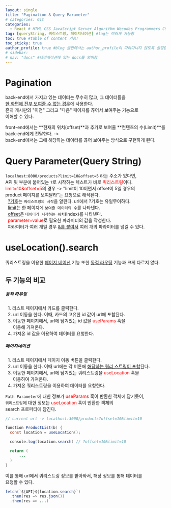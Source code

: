 ```yaml
---
layout: single
title: "Pagination & Query Parameter"
# categories: Git
categories:
  - React # HTML CSS JavaScript Server Algorithm Wecodes Programmers CS Github Blog
tag: [queryString, 쿼리스트링, 페이지네이션] #tag는 여러개 가능함
toc: true #table of content 기능!
toc_sticky: true
author_profile: true #blog 글안에서는 author_profile이 따라다니지 않도록 설정함
# sidebar:
# nav: "docs" #네비게이션에 있는 docs를 의미함
---
```


# Pagination

back-end에서 가지고 있는 데이터는 무수히 많고, 그 데이터들을  
<u>한 화면에 전부 보여줄 수 없는 경우</u>에 사용한다.  
흔히 게시판의 "이전" 그리고 "다음" 페이지를 끊어서 보여주는 기능으로  
이해할 수 있다.

front-end에서는 **현재의 위치(offset)**과 추가로 보여줄 **컨텐츠의 수(Limit)**를  
back-end에게 전달한다. ->  
back-end에서는 그에 해당하는 데이터를 끊어 보여주는 방식으로 구현하게 된다.

# Query Parameter(Query String)

`localhost:8000/products?limit=10&offset=5` 라는 주소가 있다면,  
API 뒷 부분에 붙어있는 `?`로 시작하는 텍스트가 바로 <span style="color:red">쿼리스트링</span>이다.  
<span style="color:red">limit=10&offset=5</span>의 경우 -> "limit이 10이면서 offset이 5일 경우의  
product 페이지를 보여달라"는 요청으로 해석된다.  
&nbsp; <u>?기호</u>는 `쿼리스트링의 시작`을 알린다. url에서 ?기호는 유일무이하다.  
&nbsp; <u>limit</u>는 한 페이지에 `보여줄 데이터의 수`를 나타낸다.  
&nbsp; <u>offset</u>은 `데이터가 시작하는 위치`(index)를 나타낸다.  
&nbsp; <span style="color:red">parameter=value</span>로 필요한 파라미터의 값을 작성한다.  
&nbsp; 파라미터가 여러 개일 경우 <u>&를 붙여서</u> 여러 개의 파라미터를 넘길 수 있다.

# useLocation().search

쿼리스트링을 이용한 <u>페이지 네이션</u> 기능 또한 <u>동적 라우팅</u> 기능과 크게 다르지 않다.

## 두 기능의 비교

##### 동적 라우팅

&nbsp; 1. 리스트 페이지에서 카드를 클릭한다.  
&nbsp; 2. url 이동을 한다. 이때, 카드의 고유한 id 값이 url에 포함된다.  
&nbsp; 3. 이동한 페이지에서, url에 담겨있는 id 값을 <span style="color:red">useParams</span> 훅을  
&nbsp; &nbsp; &nbsp; 이용해 가져온다.  
&nbsp; 4. 가져온 id 값을 이용하여 데이터를 요청한다.

##### 페이지네이션

&nbsp; 1. 리스트 페이지에서 페이지 이동 버튼을 클릭한다.  
&nbsp; 2. url 이동을 한다. 이때 url에는 각 버튼에 <u>해당하는 쿼리 스트링이 포함</u>된다.  
&nbsp; 3. 이동한 페이지에서, url에 담겨있는 쿼리스트링을 <span style="color:red">useLocation</span> 훅을  
&nbsp; &nbsp; &nbsp; 이용하여 가져온다.  
&nbsp; 4. 가져온 쿼리스트링을 이용하여 데이터를 요청한다.

`Path Parameter`에 대한 정보가 <span style="color:red">useParams</span> 훅이 반환한 객체에 담기듯이,  
`쿼리스트링`에 대한 정보는 <span style="color:red">useLocation</span> 훅이 반환한 객체의  
search 프로퍼티에 담긴다.

```java
// current url -> localhost:3000/products?offset=10&limit=10

function ProductList(b) {
  const location = useLocation();

  console.log(location.search) // ?offset=10&limit=10

  return (
      ...
  )
}
```

이를 통해 url에서 쿼리스트링 정보를 받아와서, 해당 정보를 통해 데이터를  
요청할 수 있다.

```java
fetch(`${API}${location.search}`)
  .then(res => res.json())
  .then(res => ...)
```

<!-- 메소드 위에 변수 선언, 메소드 안에 메소드, 메소드 끝나고 리턴 -->

<!-- ### 2. Link 넣기

```

유형 1: (설명어를 입력) : [gunhee's coding blog](https://gunhee-jeong.github.io/)
유형 2: (URL 자동연결) : <https://gunhee-jeong.github.io/>
유형 3: (동일 파일 내 '문단으로 이동') : [1. Header로 이동](###-1-header)

```

유형 1: (설명어를 입력) : [gunhee's coding blog](https://gunhee-jeong.github.io/)
유형 2: (URL 자동연결) : <https://gunhee-jeong.github.io/>
유형 3: (동일 파일 내 '문단으로 이동') : [1. Header로 이동](#1-header)
유형 3의 방법

1. 특수문자를 제거
2. 스페이스는 -로 바꾸고
3. 대문자는 소문자로!
   그래서 ### 1. Header -> #1-header

## Link: [google][https://www.google.com/]

### 3. 수평선

```

---

```

---

### 4. 라인 바꾸기

```

스페이스바를 2번 눌러주면 다음칸으로
이동할 수 있어요!

```

---

스페이스바를 2번 눌러주면
다음칸으로 이동할 수 있어요!

### 5. list 만들기

```

1. 1번
2. 2번
3. 3번

- 순서없는 list
  - 순서없는 list
    - 순서없는 list

```

1. 1번
2. 2번
3. 3번

- 순서없는 list
  - 순서없는 list
    - 순서없는 list

---

### 6. font 관련

```

**진하게** -> 볼드
_기울여서_ -> 이탤릭체
~~취소선~~ -> 취소선

<ul>밑줄넣기</ul> -> 밑줄
<span style="color:red">빨간 글씨</span> -> 글자색
이것이 `인라인` 입니다 -> 인라인 코드
```

**진하게** -> 볼드
_기울여서_ -> 이탤릭체
~~취소선~~ -> 취소선
<u>밑줄넣기</u> -> 밑줄
<span style="color:red">빨간 글씨</span>
이것이 `인라인` 입니다 -> 인라인 코드

---

### 7. 인용구문

```
> coding
>
> > JavaScript
> >
> > > 내가 프짱!
```

> coding
>
> > JavaScript
> >
> > > 내가 프짱!

---

### 8. 이미지 삽입

```
유형1: ('사이즈를 조절' -> HTML 태그 사용) : <img src="https://gunhee-jeong.github.io/assets/images/blogLogo.png" width="300" height="200">
유형2: (이미지 삽입 후 -> 링크 걸기)
[![이미지](https://gunhee-jeong.github.io/assets/images/blogLogo/blogLogo.png)](https://gunhee-jeong.github.io/)
```

유형1: ('사이즈를 조절' -> HTML 태그 사용) : <img src="https://gunhee-jeong.github.io/assets/images/blogLogo.png" width="300" height="200">
유형2: (이미지 삽입 후 -> 링크 걸기)
[![이미지](https://gunhee-jeong.github.io/assets/images/blogLogo.png)](https://gunhee-jeong.github.io/)

### 9. 표 만들기

```
||국어|영어|
| :--- | ---: | :--: |
|건희 | 100점 | 100점
|철수 | 100점 | 100점
```

|      |  국어 | 영어  |
| :--- | ----: | :---: |
| 건희 | 100점 | 100점 |
| 철수 | 100점 | 100점 |

> - header를 넣고 싶은 경우 ---을 사용하고 :을 이용하여 정렬에 사용함!

### 10. 토글 만들기

```
<details>
<summary>여기를 누르세요</summary>
<div markdown="1">
숨겨진 내용
</div>
</details>
```

<details>
<summary>여기를 누르세요</summary>
<div markdown="1">
숨겨진 내용
</div>
</details> -->
